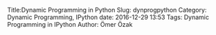 Title:Dynamic Programming in Python
Slug: dynprogpython
Category: Dynamic Programming, IPython
date: 2016-12-29 13:53
Tags: Dynamic Programming in IPython
Author: Ömer Özak

